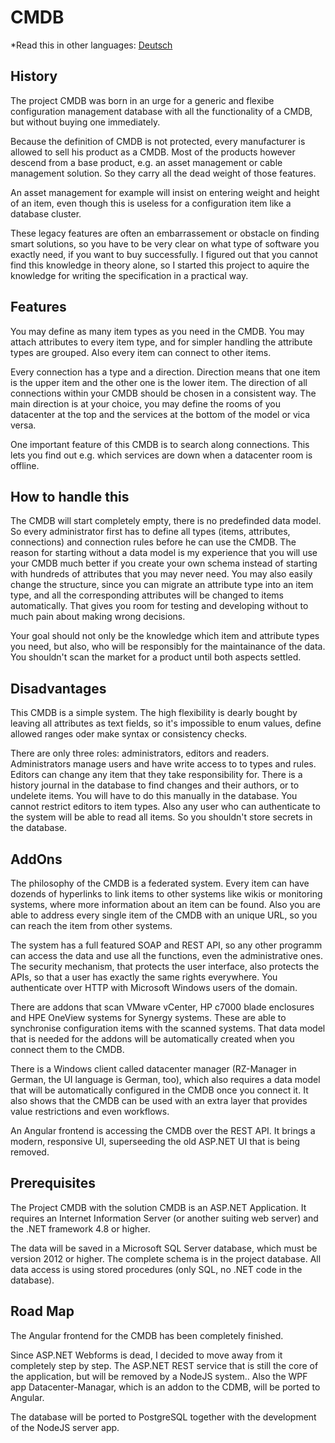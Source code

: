# CMDB

*Read this in other languages: [Deutsch](Readme.DE.MD)

## History

The project CMDB was born in an urge for a generic and flexibe configuration management database with all the functionality of a CMDB, but without buying one immediately.

Because the definition of CMDB is not protected, every manufacturer is allowed to sell his product as a CMDB.
Most of the products however descend from a base product, e.g. an asset management or cable management solution.
So they carry all the dead weight of those features.

An asset management for example will insist on entering weight and height of an item, even though this is useless for a configuration item like a database cluster.

These legacy features are often an embarrassement or obstacle on finding smart solutions, so you have to be very clear on what type of software you exactly need, if you want to buy successfully.
I figured out that you cannot find this knowledge in theory alone, so I started this project to aquire the knowledge for writing the specification in a practical way.


## Features

You may define as many item types as you need in the CMDB. You may attach attributes to every item type, and for simpler handling the attribute types are grouped. Also every item can connect to other items.

Every connection has a type and a direction. Direction means that one item is the upper item and the other one is the lower item. The direction of all connections within your CMDB should be chosen in a consistent way. The main direction is at your choice, you may define the rooms of you datacenter at the top and the services at the bottom of the model or vica versa.

One important feature of this CMDB is to search along connections. This lets you find out e.g. which services are down when a datacenter room is offline.

## How to handle this

The CMDB will start completely empty, there is no predefinded data model. So every administrator first has to define all types (items, attributes, connections) and connection rules before he can use the CMDB. The reason for starting without a data model is my experience that you will use your CMDB much better if you create your own schema instead of starting with hundreds of attributes that you may never need. You may also easily change the structure, since you can migrate an attribute type into an item type, and all the corresponding attributes will be changed to items automatically. That gives you room for testing and developing without to much pain about making wrong decisions.

Your goal should not only be the knowledge which item and attribute types you need, but also, who will be responsibly for the maintainance of the data. You shouldn't scan the market for a product until both aspects settled.

## Disadvantages

This CMDB is a simple system. The high flexibility is dearly bought by leaving all attributes as text fields, so it's impossible to enum values, define allowed ranges oder make syntax or consistency checks.

There are only three roles: administrators, editors and readers. Administrators manage users and have write access to to types and rules. Editors can change any item that they take responsibility for. There is a history journal in the database to find changes and their authors, or to undelete items. You will have to do this manually in the database. You cannot restrict editors to item types. Also any user who can authenticate to the system will be able to read all items. So you shouldn't store secrets in the database.

## AddOns

The philosophy of the CMDB is a federated system. Every item can have dozends of hyperlinks to link items to other systems like wikis or monitoring systems, where more information about an item can be found. Also you are able to address every single item of the CMDB with an unique URL, so you can reach the item from other systems.

The system has a full featured SOAP and REST API, so any other programm can access the data and use all the functions, even the administrative ones. The security mechanism, that protects the user interface, also protects the APIs, so that a user has exactly the same rights everywhere. You authenticate over HTTP with Microsoft Windows users of the domain.

There are addons that scan VMware vCenter, HP c7000 blade enclosures and HPE OneView systems for Synergy systems. These are able to synchronise configuration items with the scanned systems. That data model that is needed for the addons will be automatically created when you connect them to the CMDB.

There is a Windows client called datacenter manager (RZ-Manager in German, the UI language is German, too), which also requires a data model that will be automatically configured in the CMDB once you connect it. It also shows that the CMDB can be used with an extra layer that provides value restrictions and even workflows.

An Angular frontend is accessing the CMDB over the REST API. It brings a modern, responsive UI, superseeding the old ASP.NET UI that is being removed.

## Prerequisites

The Project CMDB with the solution CMDB is an ASP.NET Application. It requires an Internet Information Server (or another suiting web server) and the .NET framework 4.8 or higher.

The data will be saved in a Microsoft SQL Server database, which must be version 2012 or higher. The complete schema is in the project database. All data access is using stored procedures (only SQL, no .NET code in the database).

## Road Map

The Angular frontend for the CMDB has been completely finished.

Since ASP.NET Webforms is dead, I decided to move away from it completely step by step. The ASP.NET REST service that is still the core of the application, but will be removed by a NodeJS system.. Also the WPF app Datacenter-Managar, which is an addon to the CDMB, will be ported to Angular.

The database will be ported to PostgreSQL together with the development of the NodeJS server app.